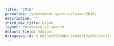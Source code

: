 ```yaml
---
title: "2016"
permalink: /government-gazette/leave/2016/
description: ""
third_nav_title: Leave
layout: datagovsg-v2-search
default_field: Subject
datagovsg-id: d_b823a399209b2c2e64a3f2a36b72ce3f
---
```

